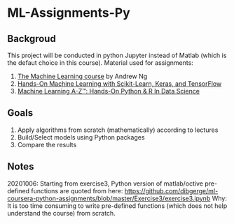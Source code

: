 # ML-Assignments-Py
## Backgroud
  This project will be conducted in python Jupyter instead of Matlab (which is the defaut choice in this course). Material used for assignments:
  1. [The Machine Learning course](https://www.coursera.org/learn/machine-learning) by Andrew Ng 
  2. [Hands-On Machine Learning with Scikit-Learn, Keras, and TensorFlow](https://www.oreilly.com/library/view/hands-on-machine-learning/9781492032632/)
  3. [Machine Learning A-Z™: Hands-On Python & R In Data Science](https://www.udemy.com/course/machinelearning/)
  
## Goals
  1. Apply algorithms from scratch (mathematically) according to lectures 
  2. Build/Select models using Python packages
  3. Compare the results

## Notes
  20201006: Starting from exercise3, Python version of matlab/octive pre-defined functions are quoted from here: https://github.com/dibgerge/ml-coursera-python-assignments/blob/master/Exercise3/exercise3.ipynb
  Why: It is too time consuming to write pre-defined functions (which does not help understand the course) from scratch. 
